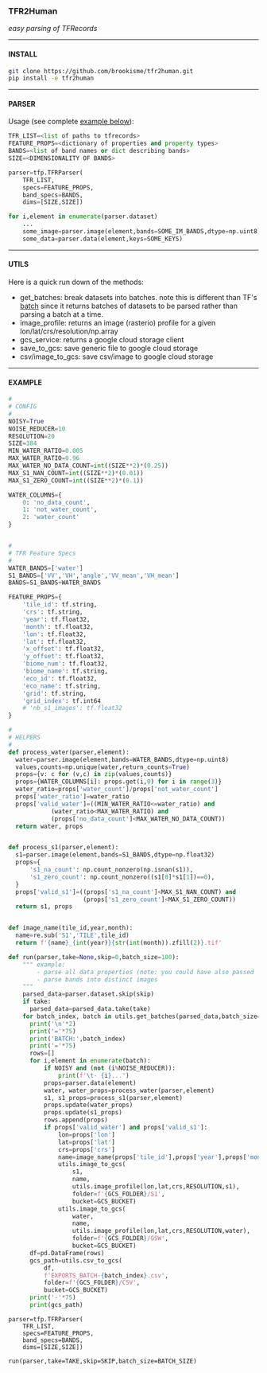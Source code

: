 ### TFR2Human

_easy parsing of TFRecords_

---

#### INSTALL

```bash
git clone https://github.com/brookisme/tfr2human.git
pip install -e tfr2human
```

---

#### PARSER

Usage (see complete [example below](#example)):

```python
TFR_LIST=<list of paths to tfrecords>
FEATURE_PROPS=<dictionary of properties and property types>
BANDS=<list of band names or dict describing bands>
SIZE=<DIMENSIONALITY OF BANDS>

parser=tfp.TFRParser(
    TFR_LIST,
    specs=FEATURE_PROPS,
    band_specs=BANDS,
    dims=[SIZE,SIZE])

for i,element in enumerate(parser.dataset)
    ...
    some_image=parser.image(element,bands=SOME_IM_BANDS,dtype=np.uint8)
    some_data=parser.data(element,keys=SOME_KEYS)
```


---

#### UTILS

Here is a quick run down of the methods:

* get_batches: break datasets into batches. note this is different than TF's [batch](https://www.tensorflow.org/api_docs/python/tf/data/TFRecordDataset#batch) since it returns batches of datasets to be parsed rather than parsing a batch at a time.
* image_profile: returns an image (rasterio) profile for a given lon/lat/crs/resolution/np.array
* gcs_service: returns a google cloud storage client
* save_to_gcs: save generic file to google cloud storage
* csv/image_to_gcs: save csv/image to google cloud storage

---

<a href='example'></a>
#### EXAMPLE

```python
#
# CONFIG
#
NOISY=True
NOISE_REDUCER=10
RESOLUTION=20
SIZE=384
MIN_WATER_RATIO=0.005
MAX_WATER_RATIO=0.96
MAX_WATER_NO_DATA_COUNT=int((SIZE**2)*(0.25))
MAX_S1_NAN_COUNT=int((SIZE**2)*(0.01))
MAX_S1_ZERO_COUNT=int((SIZE**2)*(0.1))

WATER_COLUMNS={
    0: 'no_data_count',
    1: 'not_water_count',
    2: 'water_count'
}


#
# TFR Feature Specs
#
WATER_BANDS=['water']
S1_BANDS=['VV','VH','angle','VV_mean','VH_mean']
BANDS=S1_BANDS+WATER_BANDS

FEATURE_PROPS={
    'tile_id': tf.string,
    'crs': tf.string,
    'year': tf.float32,
    'month': tf.float32,
    'lon': tf.float32,
    'lat': tf.float32,
    'x_offset': tf.float32,
    'y_offset': tf.float32,
    'biome_num': tf.float32,
    'biome_name': tf.string,
    'eco_id': tf.float32,
    'eco_name': tf.string,
    'grid': tf.string,
    'grid_index': tf.int64
    # 'nb_s1_images': tf.float32
}
```
```python
#
# HELPERS
#
def process_water(parser,element):
  water=parser.image(element,bands=WATER_BANDS,dtype=np.uint8)
  values,counts=np.unique(water,return_counts=True)
  props={v: c for (v,c) in zip(values,counts)}
  props={WATER_COLUMNS[i]: props.get(i,0) for i in range(3)}
  water_ratio=props['water_count']/props['not_water_count']
  props['water_ratio']=water_ratio
  props['valid_water']=((MIN_WATER_RATIO<=water_ratio) and 
            (water_ratio<MAX_WATER_RATIO) and 
            (props['no_data_count']<MAX_WATER_NO_DATA_COUNT))
  return water, props


def process_s1(parser,element):
  s1=parser.image(element,bands=S1_BANDS,dtype=np.float32)
  props={ 
      's1_na_count': np.count_nonzero(np.isnan(s1)),
      's1_zero_count': np.count_nonzero((s1[0]*s1[1])==0),
  }
  props['valid_s1']=((props['s1_na_count']<MAX_S1_NAN_COUNT) and
                     (props['s1_zero_count']<MAX_S1_ZERO_COUNT))
  return s1, props


def image_name(tile_id,year,month):
  name=re.sub('S1','TILE',tile_id)
  return f'{name}_{int(year)}{str(int(month)).zfill(2)}.tif'

```

```python
def run(parser,take=None,skip=0,batch_size=100):
    """ example:
        - parse all data properties (note: you could have also passed `keys` to `.data()` for a subset of properties )
        - parse bands into distinct images
    """
    parsed_data=parser.dataset.skip(skip)
    if take:
      parsed_data=parsed_data.take(take)
    for batch_index, batch in utils.get_batches(parsed_data,batch_size=batch_size):
      print('\n'*2)
      print('='*75)
      print('BATCH:',batch_index)
      print('='*75)
      rows=[]
      for i,element in enumerate(batch):
          if NOISY and (not (i%NOISE_REDUCER)): 
              print(f'\t- {i}...')
          props=parser.data(element)
          water, water_props=process_water(parser,element)
          s1, s1_props=process_s1(parser,element)
          props.update(water_props)
          props.update(s1_props)
          rows.append(props)
          if props['valid_water'] and props['valid_s1']:
              lon=props['lon']
              lat=props['lat']
              crs=props['crs']
              name=image_name(props['tile_id'],props['year'],props['month'])
              utils.image_to_gcs(
                  s1,
                  name,
                  utils.image_profile(lon,lat,crs,RESOLUTION,s1),
                  folder=f'{GCS_FOLDER}/S1',
                  bucket=GCS_BUCKET)
              utils.image_to_gcs(
                  water,
                  name,
                  utils.image_profile(lon,lat,crs,RESOLUTION,water),
                  folder=f'{GCS_FOLDER}/GSW',
                  bucket=GCS_BUCKET)
      df=pd.DataFrame(rows)
      gcs_path=utils.csv_to_gcs(
          df,
          f'EXPORTS_BATCH-{batch_index}.csv',
          folder=f'{GCS_FOLDER}/CSV',
          bucket=GCS_BUCKET)
      print('-'*75)
      print(gcs_path)
```

```
parser=tfp.TFRParser(
    TFR_LIST,
    specs=FEATURE_PROPS,
    band_specs=BANDS,
    dims=[SIZE,SIZE])

run(parser,take=TAKE,skip=SKIP,batch_size=BATCH_SIZE)
```